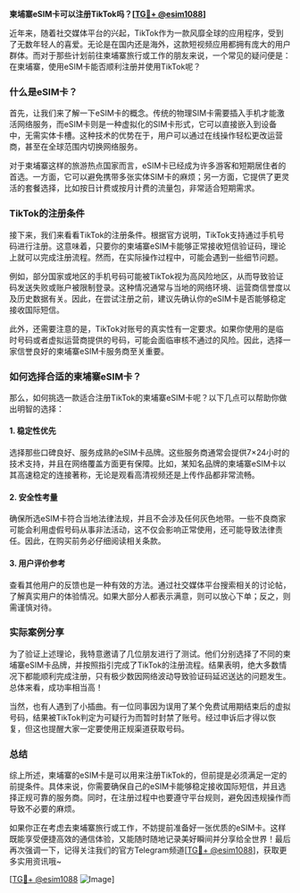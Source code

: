**柬埔寨eSIM卡可以注册TikTok吗？[[TG💪+ @esim1088](https://t.me/s/esim1088)]**

近年来，随着社交媒体平台的兴起，TikTok作为一款风靡全球的应用程序，受到了无数年轻人的喜爱。无论是在国内还是海外，这款短视频应用都拥有庞大的用户群体。而对于那些计划前往柬埔寨旅行或工作的朋友来说，一个常见的疑问便是：在柬埔寨，使用eSIM卡能否顺利注册并使用TikTok呢？

### 什么是eSIM卡？

首先，让我们来了解一下eSIM卡的概念。传统的物理SIM卡需要插入手机才能激活网络服务，而eSIM卡则是一种虚拟化的SIM卡形式，它可以直接嵌入到设备中，无需实体卡槽。这种技术的优势在于，用户可以通过在线操作轻松更改运营商，甚至在全球范围内切换网络服务。

对于柬埔寨这样的旅游热点国家而言，eSIM卡已经成为许多游客和短期居住者的首选。一方面，它可以避免携带多张实体SIM卡的麻烦；另一方面，它提供了更灵活的套餐选择，比如按日计费或按月计费的流量包，非常适合短期需求。

### TikTok的注册条件

接下来，我们来看看TikTok的注册条件。根据官方说明，TikTok支持通过手机号码进行注册。这意味着，只要你的柬埔寨eSIM卡能够正常接收短信验证码，理论上就可以完成注册流程。然而，在实际操作过程中，可能会遇到一些细节问题。

例如，部分国家或地区的手机号码可能被TikTok视为高风险地区，从而导致验证码发送失败或账户被限制登录。这种情况通常与当地的网络环境、运营商信誉度以及历史数据有关。因此，在尝试注册之前，建议先确认你的eSIM卡是否能够稳定接收国际短信。

此外，还需要注意的是，TikTok对账号的真实性有一定要求。如果你使用的是临时号码或者虚拟运营商提供的号码，可能会面临审核不通过的风险。因此，选择一家信誉良好的柬埔寨eSIM卡服务商至关重要。

### 如何选择合适的柬埔寨eSIM卡？

那么，如何挑选一款适合注册TikTok的柬埔寨eSIM卡呢？以下几点可以帮助你做出明智的选择：

#### 1. 稳定性优先
选择那些口碑良好、服务成熟的eSIM卡品牌。这些服务商通常会提供7×24小时的技术支持，并且在网络覆盖方面更有保障。比如，某知名品牌的柬埔寨eSIM卡以其高速稳定的连接著称，无论是观看高清视频还是上传作品都非常流畅。

#### 2. 安全性考量
确保所选eSIM卡符合当地法律法规，并且不会涉及任何灰色地带。一些不良商家可能会利用虚假号码从事非法活动，这不仅会影响正常使用，还可能导致法律责任。因此，在购买前务必仔细阅读相关条款。

#### 3. 用户评价参考
查看其他用户的反馈也是一种有效的方法。通过社交媒体平台搜索相关的讨论帖，了解真实用户的体验情况。如果大部分人都表示满意，则可以放心下单；反之，则需谨慎对待。

### 实际案例分享

为了验证上述理论，我特意邀请了几位朋友进行了测试。他们分别选择了不同的柬埔寨eSIM卡品牌，并按照指引完成了TikTok的注册流程。结果表明，绝大多数情况下都能顺利完成注册，只有极少数因网络波动导致验证码延迟送达的问题发生。总体来看，成功率相当高！

当然，也有人遇到了小插曲。有一位同事因为误用了某个免费试用期结束后的虚拟号码，结果被TikTok判定为可疑行为而暂时封禁了账号。经过申诉后才得以恢复，但这也提醒大家一定要使用正规渠道获取号码。

### 总结

综上所述，柬埔寨的eSIM卡是可以用来注册TikTok的，但前提是必须满足一定的前提条件。具体来说，你需要确保自己的eSIM卡能够稳定接收国际短信，并且选择正规可靠的服务商。同时，在注册过程中也要遵守平台规则，避免因违规操作而导致不必要的麻烦。

如果你正在考虑去柬埔寨旅行或工作，不妨提前准备好一张优质的eSIM卡。这样既能享受便捷高效的通信体验，又能随时随地记录美好瞬间并分享给全世界！最后再次强调一下，记得关注我们的官方Telegram频道[[TG💪+ @esim1088](https://t.me/s/esim1088)]，获取更多实用资讯哦~

[[TG💪+ @esim1088](https://t.me/s/esim1088) ![Image](https://i.postimg.cc/4NQfJmqS/Snipaste-2025-05-13-00-14-12.png)]